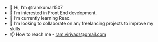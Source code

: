 - 👋 Hi, I’m @ramkumar1507
- 👀 I’m interested in Front End development.
- 🌱 I’m currently learning Reac.
- 💞️ I’m looking to collaborate on any freelancing projects to improve my skills
- 📫 How to reach me - ram.virivada@gmail.com

<!---
ramkumar1507/ramkumar1507 is a ✨ special ✨ repository because its `README.md` (this file) appears on your GitHub profile.
You can click the Preview link to take a look at your changes.
--->
